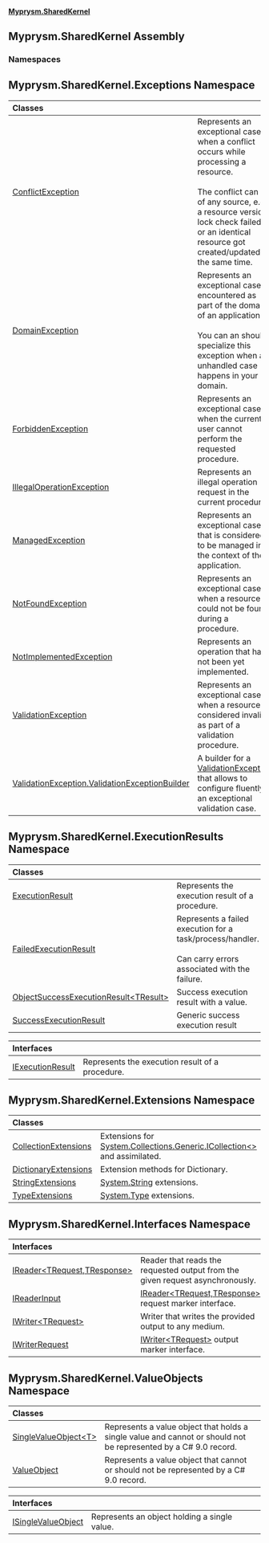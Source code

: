 #### [Myprysm.SharedKernel](index.md 'index')

## Myprysm.SharedKernel Assembly
### Namespaces

<a name='Myprysm.SharedKernel.Exceptions'></a>

## Myprysm.SharedKernel.Exceptions Namespace

| Classes | |
| :--- | :--- |
| [ConflictException](Myprysm.SharedKernel.Exceptions.ConflictException.md 'Myprysm.SharedKernel.Exceptions.ConflictException') | Represents an exceptional case<br/>when a conflict occurs while processing a resource.<br/><br/>The conflict can be of any source, e.g. a resource version lock check failed<br/>or an identical resource got created/updated at the same time. |
| [DomainException](Myprysm.SharedKernel.Exceptions.DomainException.md 'Myprysm.SharedKernel.Exceptions.DomainException') | Represents an exceptional case encountered as part of the domain of an application.<br/><br/>You can an should specialize this exception when an unhandled case happens in your domain. |
| [ForbiddenException](Myprysm.SharedKernel.Exceptions.ForbiddenException.md 'Myprysm.SharedKernel.Exceptions.ForbiddenException') | Represents an exceptional case when the current user cannot perform the requested procedure. |
| [IllegalOperationException](Myprysm.SharedKernel.Exceptions.IllegalOperationException.md 'Myprysm.SharedKernel.Exceptions.IllegalOperationException') | Represents an illegal operation request in the current procedure. |
| [ManagedException](Myprysm.SharedKernel.Exceptions.ManagedException.md 'Myprysm.SharedKernel.Exceptions.ManagedException') | Represents an exceptional case that is considered to be managed in the context of the application. |
| [NotFoundException](Myprysm.SharedKernel.Exceptions.NotFoundException.md 'Myprysm.SharedKernel.Exceptions.NotFoundException') | Represents an exceptional case when a resource could not be found during a procedure. |
| [NotImplementedException](Myprysm.SharedKernel.Exceptions.NotImplementedException.md 'Myprysm.SharedKernel.Exceptions.NotImplementedException') | Represents an operation that has not been yet implemented. |
| [ValidationException](Myprysm.SharedKernel.Exceptions.ValidationException.md 'Myprysm.SharedKernel.Exceptions.ValidationException') | Represents an exceptional case<br/>when a resource is considered invalid as part of a validation procedure. |
| [ValidationException.ValidationExceptionBuilder](Myprysm.SharedKernel.Exceptions.ValidationException.ValidationExceptionBuilder.md 'Myprysm.SharedKernel.Exceptions.ValidationException.ValidationExceptionBuilder') | A builder for a [ValidationException](Myprysm.SharedKernel.Exceptions.ValidationException.md 'Myprysm.SharedKernel.Exceptions.ValidationException')<br/>that allows to configure fluently an exceptional validation case. |

<a name='Myprysm.SharedKernel.ExecutionResults'></a>

## Myprysm.SharedKernel.ExecutionResults Namespace

| Classes | |
| :--- | :--- |
| [ExecutionResult](Myprysm.SharedKernel.ExecutionResults.ExecutionResult.md 'Myprysm.SharedKernel.ExecutionResults.ExecutionResult') | Represents the execution result of a procedure. |
| [FailedExecutionResult](Myprysm.SharedKernel.ExecutionResults.FailedExecutionResult.md 'Myprysm.SharedKernel.ExecutionResults.FailedExecutionResult') | Represents a failed execution for a task/process/handler.<br/><br/>Can carry errors associated with the failure. |
| [ObjectSuccessExecutionResult&lt;TResult&gt;](Myprysm.SharedKernel.ExecutionResults.ObjectSuccessExecutionResult_TResult_.md 'Myprysm.SharedKernel.ExecutionResults.ObjectSuccessExecutionResult<TResult>') | Success execution result with a value. |
| [SuccessExecutionResult](Myprysm.SharedKernel.ExecutionResults.SuccessExecutionResult.md 'Myprysm.SharedKernel.ExecutionResults.SuccessExecutionResult') | Generic success execution result |

| Interfaces | |
| :--- | :--- |
| [IExecutionResult](Myprysm.SharedKernel.ExecutionResults.IExecutionResult.md 'Myprysm.SharedKernel.ExecutionResults.IExecutionResult') | Represents the execution result of a procedure. |

<a name='Myprysm.SharedKernel.Extensions'></a>

## Myprysm.SharedKernel.Extensions Namespace

| Classes | |
| :--- | :--- |
| [CollectionExtensions](Myprysm.SharedKernel.Extensions.CollectionExtensions.md 'Myprysm.SharedKernel.Extensions.CollectionExtensions') | Extensions for [System.Collections.Generic.ICollection&lt;&gt;](https://docs.microsoft.com/en-us/dotnet/api/System.Collections.Generic.ICollection-1 'System.Collections.Generic.ICollection`1') and assimilated. |
| [DictionaryExtensions](Myprysm.SharedKernel.Extensions.DictionaryExtensions.md 'Myprysm.SharedKernel.Extensions.DictionaryExtensions') | Extension methods for Dictionary. |
| [StringExtensions](Myprysm.SharedKernel.Extensions.StringExtensions.md 'Myprysm.SharedKernel.Extensions.StringExtensions') | [System.String](https://docs.microsoft.com/en-us/dotnet/api/System.String 'System.String') extensions. |
| [TypeExtensions](Myprysm.SharedKernel.Extensions.TypeExtensions.md 'Myprysm.SharedKernel.Extensions.TypeExtensions') | [System.Type](https://docs.microsoft.com/en-us/dotnet/api/System.Type 'System.Type') extensions. |

<a name='Myprysm.SharedKernel.Interfaces'></a>

## Myprysm.SharedKernel.Interfaces Namespace

| Interfaces | |
| :--- | :--- |
| [IReader&lt;TRequest,TResponse&gt;](Myprysm.SharedKernel.Interfaces.IReader_TRequest,TResponse_.md 'Myprysm.SharedKernel.Interfaces.IReader<TRequest,TResponse>') | Reader that reads the requested output from the given request asynchronously. |
| [IReaderInput](Myprysm.SharedKernel.Interfaces.IReaderInput.md 'Myprysm.SharedKernel.Interfaces.IReaderInput') | [IReader&lt;TRequest,TResponse&gt;](Myprysm.SharedKernel.Interfaces.IReader_TRequest,TResponse_.md 'Myprysm.SharedKernel.Interfaces.IReader<TRequest,TResponse>') request marker interface. |
| [IWriter&lt;TRequest&gt;](Myprysm.SharedKernel.Interfaces.IWriter_TRequest_.md 'Myprysm.SharedKernel.Interfaces.IWriter<TRequest>') | Writer that writes the provided output to any medium. |
| [IWriterRequest](Myprysm.SharedKernel.Interfaces.IWriterRequest.md 'Myprysm.SharedKernel.Interfaces.IWriterRequest') | [IWriter&lt;TRequest&gt;](Myprysm.SharedKernel.Interfaces.IWriter_TRequest_.md 'Myprysm.SharedKernel.Interfaces.IWriter<TRequest>') output marker interface. |

<a name='Myprysm.SharedKernel.ValueObjects'></a>

## Myprysm.SharedKernel.ValueObjects Namespace

| Classes | |
| :--- | :--- |
| [SingleValueObject&lt;T&gt;](Myprysm.SharedKernel.ValueObjects.SingleValueObject_T_.md 'Myprysm.SharedKernel.ValueObjects.SingleValueObject<T>') | Represents a value object that holds a single value and cannot or should not be represented by a C# 9.0 record. |
| [ValueObject](Myprysm.SharedKernel.ValueObjects.ValueObject.md 'Myprysm.SharedKernel.ValueObjects.ValueObject') | Represents a value object that cannot or should not be represented by a C# 9.0 record. |

| Interfaces | |
| :--- | :--- |
| [ISingleValueObject](Myprysm.SharedKernel.ValueObjects.ISingleValueObject.md 'Myprysm.SharedKernel.ValueObjects.ISingleValueObject') | Represents an object holding a single value. |
